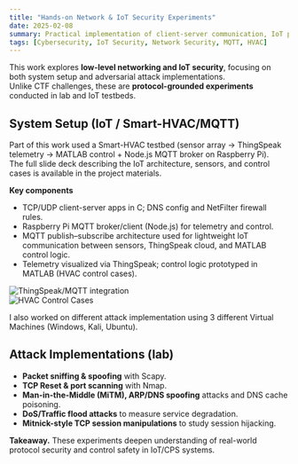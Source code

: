 ```yaml
---
title: "Hands-on Network & IoT Security Experiments"
date: 2025-02-08
summary: Practical implementation of client-server communication, IoT protocols, and classical network attacks to study CPS and IoT vulnerabilities.
tags: [Cybersecurity, IoT Security, Network Security, MQTT, HVAC]
---
```


This work explores **low-level networking and IoT security**, focusing on both system setup and adversarial attack implementations.  
Unlike CTF challenges, these are **protocol-grounded experiments** conducted in lab and IoT testbeds.

## System Setup (IoT / Smart-HVAC/MQTT)
Part of this work used a Smart-HVAC testbed (sensor array → ThingSpeak telemetry → MATLAB control + Node.js MQTT broker on Raspberry Pi).  
The full slide deck describing the IoT architecture, sensors, and control cases is available in the project materials.  

**Key components**
- TCP/UDP client-server apps in C; DNS config and NetFilter firewall rules.  
- Raspberry Pi MQTT broker/client (Node.js) for telemetry and control.  
- MQTT publish–subscribe architecture used for lightweight IoT communication between sensors, ThingSpeak cloud, and MATLAB control logic.  
- Telemetry visualized via ThingSpeak; control logic prototyped in MATLAB (HVAC control cases).  
  

![ThingSpeak/MQTT integration](/uploads/thingspeak.png)  
![HVAC Control Cases](/uploads/HVAC_Table.png)  

I also worked on different attack implementation using 3 different Virtual Machines (Windows, Kali, Ubuntu).
## Attack Implementations (lab)
- **Packet sniffing & spoofing** with Scapy.  
- **TCP Reset & port scanning** with Nmap.  
- **Man-in-the-Middle (MiTM), ARP/DNS spoofing** attacks and DNS cache poisoning.  
- **DoS/Traffic flood attacks** to measure service degradation.  
- **Mitnick-style TCP session manipulations** to study session hijacking.  
 

**Takeaway.** These experiments deepen understanding of real-world protocol security and control safety in IoT/CPS systems.
